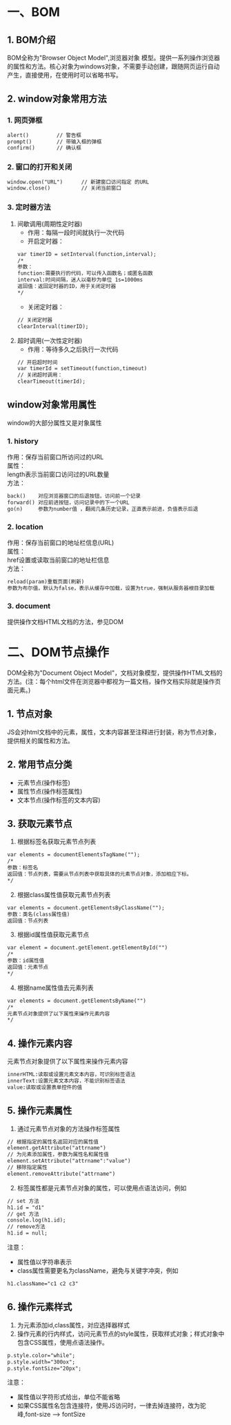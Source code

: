 # 一、BOM
## 1. BOM介绍 
BOM全称为"Browser Object Model",浏览器对象 模型。提供一系列操作浏览器的属性和方法。核心对象为windows对象，不需要手动创建，跟随网页运行自动产生，直接使用，在使用时可以省略书写。
## 2. window对象常用方法
### 1. 网页弹框
```html
alert()         // 警告框
prompt()        // 带输入框的弹框
confirm()       // 确认框
```
### 2. 窗口的打开和关闭
```html
window.open("URL")      // 新建窗口访问指定 的URL
window.close()          // 关闭当前窗口
```
### 3. 定时器方法
1. 间歇调用(周期性定时器)
    * 作用：每隔一段时间就执行一次代码
    * 开启定时器：
    ```html
    var timerID = setInterval(function,interval);
   /*
   参数：
   function:需要执行的代码，可以传入函数名；或匿名函数
   interval:时间间隔，迷人以毫秒为单位 1s=1000ms
   返回值：返回定时器的ID，用于关闭定时器
   */
    ```
   * 关闭定时器：
   ```html
   // 关闭定时器
   clearInterval(timerID);     
   ```
2. 超时调用(一次性定时器)
    * 作用：等待多久之后执行一次代码
    ```html
    // 开启超时时间
   var timerId = setTimeout(function,timeout)
   // 关闭超时调用：
   clearTimeout(timerId);
    ```
## window对象常用属性
window的大部分属性又是对象属性
### 1. history
作用：保存当前窗口所访问过的URL  
属性：  
length表示当前窗口访问过的URL数量  
方法：
```html
back()    对应浏览器窗口的后退按钮，访问前一个记录
forward() 对应前进按钮，访问记录中的下一个URL
go(n)     参数为number值 ，翻阅几条历史记录，正直表示前进，负值表示后退
```
### 2. location
作用：保存当前窗口的地址栏信息(URL)  
属性：  
href设置或读取当前窗口的地址栏信息  
方法：  
```html
reload(param)重载页面(刷新)
参数为布尔值，默认为false，表示从缓存中加载，设置为true，强制从服务器根目录加载
```
### 3. document
提供操作文档HTML文档的方法，参见DOM
# 二、DOM节点操作
DOM全称为"Document Object Model"，文档对象模型，提供操作HTML文档的方法。(注：每个html文件在浏览器中都视为一篇文档，操作文档实际就是操作页面元素。)
## 1. 节点对象
JS会对html文档中的元素，属性，文本内容甚至注释进行封装，称为节点对象，提供相关的属性和方法。
## 2. 常用节点分类
* 元素节点(操作标签)
* 属性节点(操作标签属性)
* 文本节点(操作标签的文本内容)
## 3. 获取元素节点
1. 根据标签名获取元素节点列表
```html
var elements = documentElementsTagName("");
/*
参数：标签名
返回值：节点列表，需要从节点列表中获取具体的元素节点对象，添加相应下标。
*/
```
2. 根据class属性值获取元素节点列表
```html
var elements = document.getElementsByClassName("");
参数：类名(class属性值)
返回值：节点列表
```
3. 根据id属性值获取元素节点
```html
var element = document.getElement.getElementById("")
/*
参数：id属性值
返回值：元素节点
*/
```
4. 根据name属性值去元素列表
```html
var elements = document.getElementsByName("")
/*
元素节点对象提供了以下属性来操作元素内容
*/
```
## 4. 操作元素内容
元素节点对象提供了以下属性来操作元素内容
```html
innerHTML:读取或设置元素文本内容，可识别标签语法
innerText:设置元素文本内容，不能识别标签语法
value:读取或设置表单控件的值
```
## 5. 操作元素属性
1. 通过元素节点对象的方法操作标签属性
```html
// 根据指定的属性名返回对应的属性值
element.getAttribute("attrname")
// 为元素添加属性，参数为属性名和属性值
element.setAttribute("attrname":"value")
// 移除指定属性
element.removeAttribute("attrname")
```
2. 标签属性都是元素节点对象的属性，可以使用点语法访问，例如
```html
// set 方法
h1.id = "d1"
// get 方法
console.log(h1.id);
// remove方法
h1.id = null;
```
注意：
* 属性值以字符串表示
* class属性需要更名为className，避免与关键字冲突，例如
```html
h1.className="c1 c2 c3"
```
## 6. 操作元素样式
1. 为元素添加id,class属性，对应选择器样式
2. 操作元素的行内样式，访问元素节点的style属性，获取样式对象；样式对象中包含CSS属性，使用点语法操作。
```html
p.style.color="while";
p.style.width="300ox";
p.style.fontSize="20px";
```
注意：
* 属性值以字符形式给出，单位不能省略
* 如果CSS属性名包含连接符，使用JS访问时，一律去掉连接符，改为驼峰,font-size --> fontSize

